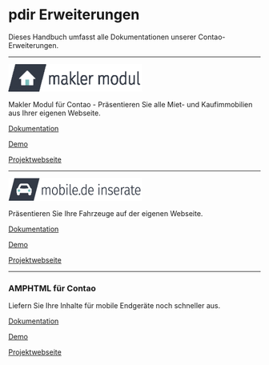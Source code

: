 # pdir Erweiterungen

Dieses Handbuch umfasst alle Dokumentationen unserer Contao-Erweiterungen.  



---

![](img/maklermodul_logo.png)

Makler Modul für Contao - Präsentieren Sie alle Miet- und Kaufimmobilien aus Ihrer eigenen Webseite.

[Dokumentation](https://docs.maklermodul.de/)

[Demo](http://www.maklermodul.de/immoliste.html)

[Projektwebseite](https://www.maklermodul.de/)

---

![](img/mobilemodul_logo_267x45px.png)

Präsentieren Sie Ihre Fahrzeuge auf der eigenen Webseite.

[Dokumentation](mobilede/mobilede_inserate.html)

[Demo](http://demo.pdir.de/mobile-de-inserate-demo.html)

[Projektwebseite](https://pdir.de/mobile-de-integration-fuer-contao-cms.html)

---


### AMPHTML für Contao

Liefern Sie Ihre Inhalte für mobile Endgeräte noch schneller aus.

[Dokumentation](amphtml/amphtml.html)

[Demo](http://demo.pdir.de/?amp)

[Projektwebseite](https://pdir.de/news/amphtml-beschleunigte-mobile-seiten-fuer-contao.html)





